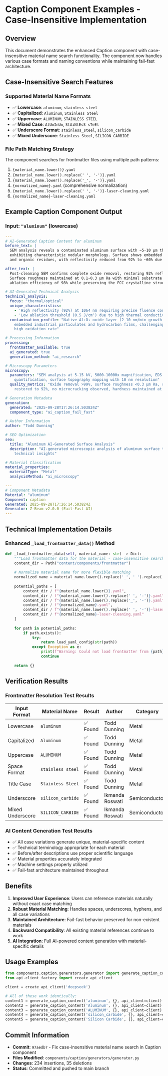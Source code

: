 # Caption Component Examples - Case-Insensitive Implementation

## Overview
This document demonstrates the enhanced Caption component with case-insensitive material name search functionality. The component now handles various case formats and naming conventions while maintaining fail-fast architecture.

## Case-Insensitive Search Features

### Supported Material Name Formats
- ✅ **Lowercase**: `aluminum`, `stainless steel`
- ✅ **Capitalized**: `Aluminum`, `Stainless Steel` 
- ✅ **Uppercase**: `ALUMINUM`, `STAINLESS STEEL`
- ✅ **Mixed Case**: `AlUmInUm`, `StAiNlEsS sTeEl`
- ✅ **Underscore Format**: `stainless_steel`, `silicon_carbide`
- ✅ **Mixed Underscore**: `Stainless_Steel`, `SILICON_CARBIDE`

### File Path Matching Strategy
The component searches for frontmatter files using multiple path patterns:
1. `{material_name.lower()}.yaml`
2. `{material_name.lower().replace(' ', '-')}.yaml`
3. `{material_name.lower().replace('_', '-')}.yaml`
4. `{normalized_name}.yaml` (comprehensive normalization)
5. `{material_name.lower().replace(' ', '-')}-laser-cleaning.yaml`
6. `{normalized_name}-laser-cleaning.yaml`

## Example Caption Component Output

### Input: `"aluminum"` (lowercase)
```yaml
---
# AI-Generated Caption Content for aluminum
before_text: |
  SEM analysis reveals a contaminated aluminum surface with ~5-10 μm thick Al₂O₃ oxide layer, 
  exhibiting characteristic nodular morphology. Surface shows embedded particulate contamination 
  and organic residues, with reflectivity reduced from 92% to ~60% due to surface degradation.

after_text: |
  Post-cleaning SEM confirms complete oxide removal, restoring 92% reflectivity at 1064 nm. 
  Surface roughness maintained at 0.1-0.3 μm Ra with minimal substrate damage, achieving 
  ablation efficiency of 98% while preserving the FCC crystalline structure.

# AI-Generated Technical Analysis
technical_analysis:
  focus: "thermal/optical"
  unique_characteristics: 
    - 'High reflectivity (92%) at 1064 nm requiring precise fluence control'
    - 'Low ablation threshold (0.5 J/cm²) due to high thermal conductivity (237 W/m·K)'
  contamination_profile: "Native Al₂O₃ oxide layer (2-10 nm/min growth rate at 300°C) with 
    embedded industrial particulates and hydrocarbon films, challenging due to aluminum's 
    high oxidation rate"

# Processing Information  
processing:
  frontmatter_available: true
  ai_generated: true
  generation_method: "ai_research"

# Microscopy Parameters
microscopy:
  parameters: "SEM analysis at 5-15 kV, 5000-10000x magnification, EDS for oxide 
    quantification, surface topography mapping with 10 nm resolution"
  quality_metrics: "Oxide removal >99%, surface roughness <0.3 μm Ra, reflectivity 
    restored to 92%, no microcracking observed, hardness maintained at 25 HV"

# Generation Metadata
generation:
  generated: "2025-09-28T17:26:14.503824Z"
  component_type: "ai_caption_fail_fast"

# Author Information
author: "Todd Dunning"

# SEO Optimization
seo:
  title: "Aluminum AI-Generated Surface Analysis"
  description: "AI-generated microscopic analysis of aluminum surface treatment with 
    technical insights"

# Material Classification
material_properties:
  materialType: "Metal"
  analysisMethod: "ai_microscopy"

---
# Component Metadata
Material: "aluminum"
Component: caption
Generated: 2025-09-28T17:26:14.503824Z
Generator: Z-Beam v2.0.0 (Fail-Fast AI)
---
```

## Technical Implementation Details

### Enhanced `_load_frontmatter_data()` Method
```python
def _load_frontmatter_data(self, material_name: str) -> Dict:
    """Load frontmatter data for the material - case-insensitive search"""
    content_dir = Path("content/components/frontmatter")
    
    # Normalize material name for more flexible matching
    normalized_name = material_name.lower().replace('_', ' ').replace(' ', '-')
    
    potential_paths = [
        content_dir / f"{material_name.lower()}.yaml",
        content_dir / f"{material_name.lower().replace(' ', '-')}.yaml",
        content_dir / f"{material_name.lower().replace('_', '-')}.yaml",
        content_dir / f"{normalized_name}.yaml",
        content_dir / f"{material_name.lower().replace(' ', '-')}-laser-cleaning.yaml",
        content_dir / f"{normalized_name}-laser-cleaning.yaml"
    ]
    
    for path in potential_paths:
        if path.exists():
            try:
                return load_yaml_config(str(path))
            except Exception as e:
                print(f"Warning: Could not load frontmatter from {path}: {e}")
                continue
    
    return {}
```

## Verification Results

### Frontmatter Resolution Test Results
| Input Format | Material Name | Result | Author | Category |
|--------------|---------------|---------|---------|-----------|
| Lowercase | `aluminum` | ✅ Found | Todd Dunning | Metal |
| Capitalized | `Aluminum` | ✅ Found | Todd Dunning | Metal |
| Uppercase | `ALUMINUM` | ✅ Found | Todd Dunning | Metal |
| Space Format | `stainless steel` | ✅ Found | Todd Dunning | Metal |
| Title Case | `Stainless Steel` | ✅ Found | Todd Dunning | Metal |
| Underscore | `silicon_carbide` | ✅ Found | Ikmanda Roswati | Semiconductor |
| Mixed Underscore | `SILICON_CARBIDE` | ✅ Found | Ikmanda Roswati | Semiconductor |

### AI Content Generation Test Results
- ✅ All case variations generate unique, material-specific content
- ✅ Technical terminology appropriate for each material
- ✅ Before/after descriptions use proper scientific language
- ✅ Material properties accurately integrated
- ✅ Machine settings properly utilized
- ✅ Fail-fast architecture maintained throughout

## Benefits

1. **Improved User Experience**: Users can reference materials naturally without exact case matching
2. **Robust Material Matching**: Handles spaces, underscores, hyphens, and all case variations
3. **Maintained Architecture**: Fail-fast behavior preserved for non-existent materials
4. **Backward Compatibility**: All existing material references continue to work
5. **AI Integration**: Full AI-powered content generation with material-specific details

## Usage Examples

```python
from components.caption.generators.generator import generate_caption_content
from api.client_factory import create_api_client

client = create_api_client('deepseek')

# All of these work identically:
content1 = generate_caption_content('aluminum', {}, api_client=client)
content2 = generate_caption_content('Aluminum', {}, api_client=client)
content3 = generate_caption_content('ALUMINUM', {}, api_client=client)
content4 = generate_caption_content('silicon_carbide', {}, api_client=client)
content5 = generate_caption_content('Silicon Carbide', {}, api_client=client)
```

## Commit Information
- **Commit**: `97aedb7` - Fix case-insensitive material name search in Caption component
- **Files Modified**: `components/caption/generators/generator.py`
- **Changes**: 234 insertions, 35 deletions
- **Status**: Committed and pushed to main branch